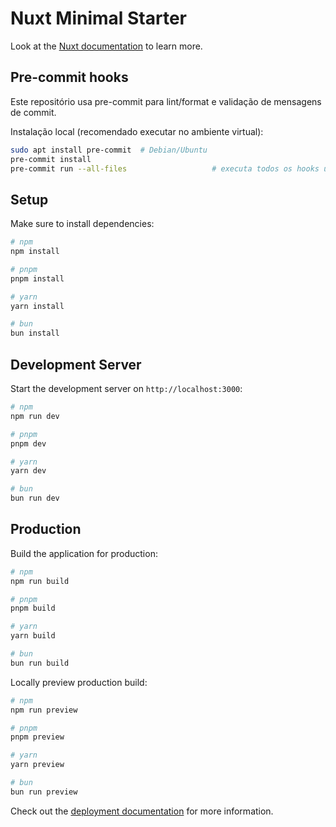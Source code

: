 # Nuxt Minimal Starter

Look at the [Nuxt documentation](https://nuxt.com/docs/getting-started/introduction) to learn more.

## Pre-commit hooks

Este repositório usa pre-commit para lint/format e validação de mensagens de commit.

Instalação local (recomendado executar no ambiente virtual):

```bash
sudo apt install pre-commit  # Debian/Ubuntu
pre-commit install
pre-commit run --all-files                   # executa todos os hooks uma vez
```

## Setup

Make sure to install dependencies:

```bash
# npm
npm install

# pnpm
pnpm install

# yarn
yarn install

# bun
bun install
```

## Development Server

Start the development server on `http://localhost:3000`:

```bash
# npm
npm run dev

# pnpm
pnpm dev

# yarn
yarn dev

# bun
bun run dev
```

## Production

Build the application for production:

```bash
# npm
npm run build

# pnpm
pnpm build

# yarn
yarn build

# bun
bun run build
```

Locally preview production build:

```bash
# npm
npm run preview

# pnpm
pnpm preview

# yarn
yarn preview

# bun
bun run preview
```

Check out the [deployment documentation](https://nuxt.com/docs/getting-started/deployment) for more information.
